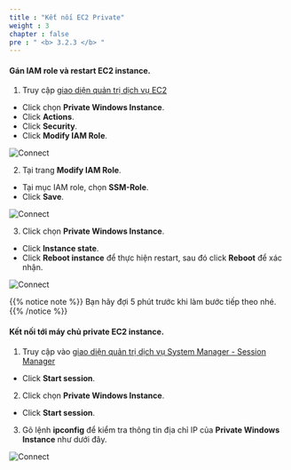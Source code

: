 ```yaml
---
title : "Kết nối EC2 Private"
weight : 3 
chapter : false
pre : " <b> 3.2.3 </b> "
---
```



#### Gán IAM role và restart EC2 instance.

1. Truy cập [giao diện quản trị dịch vụ EC2](https://console.aws.amazon.com/ec2/v2/home)
  + Click chọn **Private Windows Instance**.
  + Click **Actions**.
  + Click **Security**.
  + Click **Modify IAM Role**.

![Connect](/images/3.connect/027-ec2role.png)

2. Tại trang **Modify IAM Role**.
  + Tại mục IAM role, chọn **SSM-Role**.
  + Click **Save**.

![Connect](/images/3.connect/028-ec2role.png)

3. Click chọn **Private Windows Instance**.
  + Click **Instance state**.
  + Click **Reboot instance** để thực hiện restart, sau đó click **Reboot** để xác nhận.

![Connect](/images/3.connect/029-ec2role.png)

{{% notice note %}}
Bạn hãy đợi 5 phút trước khi làm bước tiếp theo nhé.
 {{% /notice %}}

#### Kết nối tới máy chủ private EC2 instance.

1. Truy cập vào [giao diện quản trị dịch vụ System Manager - Session Manager](https://console.aws.amazon.com/systems-manager/session-manager)
  + Click **Start session**.
  
2. Click chọn **Private Windows Instance**.
  + Click **Start session**.

3. Gõ lệnh **ipconfig** để kiểm tra thông tin địa chỉ IP  của **Private Windows Instance** như dưới đây.

![Connect](/images/3.connect/030-ec2role.png)
